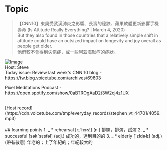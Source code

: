 # Topic

> 【CNN10】東奧受武漢肺炎之影響、長壽的秘訣、蘋果軟體更新影響手機壽命 (Is Attitude Really Everything? | March 4, 2020) <br>
> But they also found in those countries that a relatively simple shift in attitude could have an outsized impact on longevity and joy overall as people get older. <br>
> 他們較不會得到失憶症，或一些阿茲海默症的症狀。 <br>

[![Image](https://cdn.voicetube.com/assets/thumbnails/3SyTyzinoeg.jpg)](https://www.youtube.com/embed/3SyTyzinoeg?rel=0&showinfo=0&cc_load_policy=0&controls=1&autoplay=1&iv_load_policy=3&playsinline=1&wmode=transparent&start=458&end=469&enablejsapi=1&origin=https://tw.voicetube.com&widgetid=1)<br>
Host: Steve 
<br>Today issue: Review last week's CNN 10 blog - https://tw.blog.voicetube.com/archives/69603

Pixel Meditations Podcast - https://open.spotify.com/show/0aBTROgAaD2t3W2cj4z1UX


<br>
[Host record](https://cdn.voicetube.com/tmp/everyday_records/stephen_vt_44701/4059.mp3)
<br><br>
## learning points
1. _
	* rehearsal  [rɪˋhɝs!] (n.) 排練，排演，試演
2. _
	* successful  [səkˋsɛsfəl] (adj.) 成功的，達到目的的
3. _
	* elderly  [ˋɛldɚlɪ] (adj.) (帶有敬意) 年老的；上了年紀的；年紀較大的
